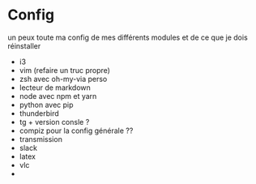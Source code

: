 # Config
un peux toute ma config de mes différents modules et de ce que je dois réinstaller

* i3
* vim (refaire un truc propre)
* zsh avec oh-my-via perso
* lecteur de markdown
* node avec npm et yarn
* python avec pip
* thunderbird
* tg + version consle ?
* compiz pour la config générale ??
* transmission
* slack
* latex
* vlc
*
